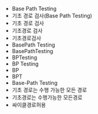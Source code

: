 - Base Path Testing
- 기초 경로 검사(Base Path Testing)
- 기초 경로 검사
- 기초경로 검사
- 기초경로검사
- BasePath Testing
- BasePathTesting
- BPTesting
- BP Testing
- BP
- BPT
- Base-Path Testing
- 기초 경로는 수행 가능한 모든 경로
- 기초경로는 수행가능한 모든경로
- 싸이클경로허용